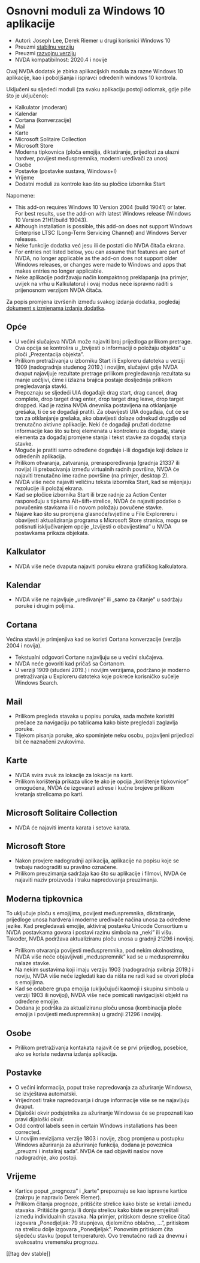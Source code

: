 # Osnovni moduli za Windows 10 aplikacije #

* Autori: Joseph Lee, Derek Riemer u drugi korisnici Windows 10
* Preuzmi [stabilnu verziju][1]
* Preuzmi [razvojnu verziju][2]
* NVDA kompatibilnost: 2020.4 i novije

Ovaj NVDA dodatak je zbirka aplikacijskih modula za razne Windows 10
aplikacije, kao i poboljšanja i ispravci određenih windows 10 kontrola.

Uključeni su sljedeći moduli (za svaku aplikaciju postoji odlomak, gdje piše
što je uključeno):

* Kalkulator (moderan)
* Kalendar
* Cortana (konverzacije)
* Mail
* Karte
* Microsoft Solitaire Collection
* Microsoft Store
* Moderna tipkovnica (ploča emojija, diktatiranje, prijedlozi za ulazni
  hardver, povijest međuspremnika, moderni uređivači za unos)
* Osobe
* Postavke (postavke sustava, Windows+I)
* Vrijeme
* Dodatni moduli za kontrole kao što su pločice izbornika Start

Napomene:

* This add-on requires Windows 10 Version 2004 (build 19041) or later. For
  best results, use the add-on with latest Windows release (Windows 10
  Version 21H1/build 19043).
* Although installation is possible, this add-on does not support Windows
  Enterprise LTSC (Long-Term Servicing Channel) and Windows Server releases.
* Neke funkcije dodatka već jesu ili će postati dio NVDA čitača ekrana.
* For entries not listed below, you can assume that features are part of
  NVDA, no longer applicable as the add-on does not support older Windows
  releases, or changes were made to Windows and apps that makes entries no
  longer applicable.
* Neke aplikacije podržavaju način kompaktnog preklapanja (na primjer,
  uvijek na vrhu u Kalkulatoru) i ovaj modus neće ispravno raditi s
  prijenosnom verzijom NVDA čitača.

Za popis promjena izvršenih između svakog izdanja dodatka, pogledaj
[dokument s izmjenama izdanja dodatka][3].

## Opće

* U većini slučajeva NVDA može najaviti broj prijedloga prilikom
  pretrage. Ova opcija se kontrolira u „Izvijesti o informaciji o položaju
  objekta” u ploči „Prezentacija objekta”.
* Prilikom pretraživanja u izborniku Start ili Exploreru datoteka u verziji
  1909 (nadogradnja studenog 2019.) i novijim, slučajevi gdje NVDA dvaput
  najavljuje rezultate pretrage prilikom pregledavanja rezultata su manje
  uočljivi, čime i izlazna brajica postaje dosljednija prilikom
  pregledavanja stavki.
* Prepoznaju se sljedeći UIA događaji: drag start, drag cancel, drag
  complete, drop target drag enter, drop target drag leave, drop target
  dropped. Kad je razina NVDA dnevnika postavljena na otklanjanje grešaka,
  ti će se događaji pratiti. Za obavijesti UIA događaja, ćut će se ton za
  otklanjanje grešaka, ako obavijesti dolaze odnekud drugdje od trenutačno
  aktivne aplikacije. Neki će događaji pružati dodatne informacije kao što
  su broj elemenata u kontroleru za događaj, stanje elementa za događaj
  promjene stanja i tekst stavke za događaj stanja stavke.
* Moguće je pratiti samo određene događaje i-ili događaje koji dolaze iz
  određenih aplikacija.
* Prilikom otvaranja, zatvaranja, preraspoređivanja (gradnja 21337 ili
  novija) ili prebacivanja između virtualnih radnih površina, NVDA će
  najaviti trenutačno ime radne površine (na primjer, desktop 2).
* NVDA više neće najaviti veličinu teksta izbornika Start, kad se mijenjaju
  rezolucije ili položaj ekrana.
* Kad se pločice izbornika Start ili brze radnje za Action Center
  raspoređuju s tipkama Alt+šift+strelice, NVDA će najaviti podatke o
  povučenim stavkama ili o novom položaju povučene stavke.
* Najave kao što su promjena glasnoće/svjetline u File Explorereru i
  obavijesti aktualiziranja programa s Microsoft Store stranica, mogu se
  potisnuti isključivanjem opcije „Izvijesti o obavijestima” u NVDA
  postavkama prikaza objekata.

## Kalkulator

* NVDA više neće dvaputa najaviti poruku ekrana grafičkog kalkulatora.

## Kalendar

* NVDA više ne najavljuje „uređivanje” ili „samo za čitanje” u sadržaju
  poruke i drugim poljima.

## Cortana

Većina stavki je primjenjiva kad se koristi Cortana konverzacije (verzija
2004 i novija).

* Tekstualni odgovori Cortane najavljuju se u većini slučajeva.
* NVDA neće govoriti kad pričaš sa Cortanom.
* U verziji 1909 (studeni 2019.) i novijim verzijama, podržano je moderno
  pretraživanja u Exploreru datoteka koje pokreće korisničko sučelje Windows
  Search.

## Mail

* Prilikom pregleda stavaka u popisu poruka, sada možete koristiti prečace
  za navigaciju po tablicama kako biste pregledali zaglavlja poruke.
* Tijekom pisanja poruke, ako spominjete neku osobu, pojavljeni prijedlozi
  bit će naznačeni zvukovima.

## Karte

* NVDA svira zvuk za lokacije za lokacije na karti.
* Prilikom korištenja prikaza ulice te ako je opcija „korištenje tipkovnice”
  omogućena, NVDA će izgovarati adrese i kućne brojeve prilikom kretanja
  strelicama po karti.

## Microsoft Solitaire Collection

* NVDA će najaviti imenta karata i setove karata.

## Microsoft Store

* Nakon provjere nadogradnji aplikacija, aplikacije na popisu koje se
  trebaju nadograditi su pravilno označene.
* Prilikom preuzimanja sadržaja kao što su aplikacije i filmovi, NVDA će
  najaviti naziv proizvoda i traku napredovanja preuzimanja.

## Moderna tipkovnica

To uključuje ploču s emojijima, povijest međuspremnika, diktatiranje,
prijedloge unosa hardvera i moderne uređivače načina unosa za određene
jezike. Kad pregledavaš emojije, aktiviraj postavku Unicode Consortium u
NVDA postavkama govora i postavi razinu simbola na „neki” ili višu. Također,
NVDA podržava aktualiziranu ploču unosa u gradnji 21296 i novijoj.

* Prilikom otvaranja povijesti međuspremnika, pod nekim okolnostima, NVDA
  više neće objavljivati „međuspremnik” kad se u međuspremniku nalaze
  stavke.
* Na nekim sustavima koji imaju verziju 1903 (nadogradnja svibnja 2019.) i
  noviju, NVDA više neće izgledati kao da ništa ne radi kad se otvori ploča
  s emojijima.
* Kad se odabere grupa emojija (uključujući kaomoji i skupinu simbola u
  verziji 1903 ili novijoj), NVDA više neće pomicati navigacijski objekt na
  određene emojije.
* Dodana je podrška za aktualiziranu ploču unosa (kombinacija ploče emojija
  i povijesti međuspremnika) u gradnji 21296 i novijoj.

## Osobe

* Prilikom pretraživanja kontakata najavit će se prvi prijedlog, posebice,
  ako se koriste nedavna izdanja aplikacija.

## Postavke

* O većini informacija, poput trake napredovanja za ažuriranje Windowsa, se
  izvještava automatski.
* Vrijednosti trake napredovanja i druge informacije više se ne najavljuju
  dvaput.
* Dijaloški okvir podsjetnika za ažuriranje Windowsa će se prepoznati kao
  pravi dijaloški okvir.
* Odd control labels seen in certain Windows installations has been
  corrected.
* U novijim revizijama verzije 1803 i novije, zbog promjena u postupku
  Windows ažuriranja za ažuriranje funkcija, dodana je poveznica „preuzmi i
  instaliraj sada”. NVDA će sad objaviti naslov nove nadogradnje, ako
  postoji.

## Vrijeme

* Kartice poput „prognoza” i „karte” prepoznaju se kao ispravne kartice
  (zakrpu je napravio Derek Riemer).
* Prilikom čitanja prognoze, pritišćite strelice kako biste se kretali
  između stavaka. Pritišćite gornju ili donju strelicu kako biste se
  premještali između individualnih stavaka. Na primjer, pritiskom desne
  strelice čitač izgovara „Ponedjeljak: 79 stupnjeva, djelomično oblačno,
  …”, pritiskom na strelicu dolje izgovara „Ponedjeljak”. Ponovnim pritiskom
  čita sljedeću stavku (poput temperature). Ovo trenutačno radi za dnevnu i
  svakosatnu vremensku prognozu.

[[!tag dev stable]]

[1]: https://addons.nvda-project.org/files/get.php?file=w10

[2]: https://addons.nvda-project.org/files/get.php?file=w10-dev

[3]: https://github.com/josephsl/wintenapps/wiki/w10changelog
